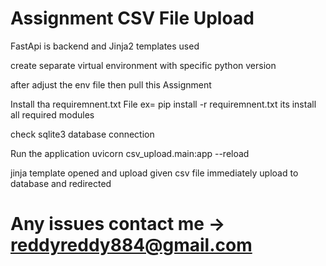 # Assignment CSV File Upload

FastApi is backend and Jinja2  templates used

create separate virtual environment with specific python version

after adjust the env file
then pull this Assignment 

Install tha requiremnent.txt File 
ex= pip install -r requiremnent.txt
its install all required modules

check sqlite3 database connection 

Run the application
uvicorn csv_upload.main:app --reload

jinja template opened and upload given csv file immediately upload to database and redirected

# Any issues contact me  -> reddyreddy884@gmail.com
